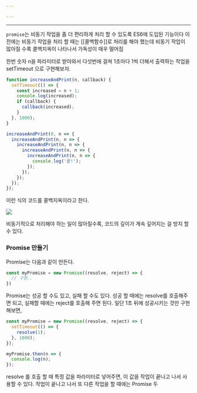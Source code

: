 ```yaml
---

---
```

---

`promise`는 비동기 작업을 좀 더 편리하게 처리 할 수 있도록 ES6에 도입된 기능이다 이전에는 비동기 작업을 처리 할 때는 [[콜백함수]]로 처리를 해야 했는데 비동기 작업이 많아질 수록 콜백지옥이 나타나서 가독성이 매우 떨어짐

한번 숫자 n을 파라미터로 받아와서 다섯번에 걸쳐 1초마다 1씩 더해서 출력하는 작업을 setTimeout 으로 구현해보자.

```js
function increaseAndPrint(n, callback) {
  setTimeout(() => {
    const increased = n + 1;
    console.log(increased);
    if (callback) {
      callback(increased);
    }
  }, 1000);
}

increaseAndPrint(0, n => {
  increaseAndPrint(n, n => {
    increaseAndPrint(n, n => {
      increaseAndPrint(n, n => {
        increaseAndPrint(n, n => {
          console.log('끝!');
        });
      });
    });
  });
});
```

이런 식의 코드를 콜백지옥이라고 한다.

![](https://i.imgur.com/oaSookY.png)

비동기적으로 처리해야 하는 일이 많아질수록, 코드의 깊이가 계속 깊어지는 걸 방지 할 수 있다.

### Promise 만들기

Promise는 다음과 같이 만든다.

```js
const myPromise = new Promise((resolve, reject) => {
  // 구현..
})
```

Promise는 성공 할 수도 있고, 실패 할 수도 있다. 성공 할 때에는 resolve를 호출해주면 되고, 실패할 때에는 reject를 호출해 주면 된다. 일단 1초 뒤에 성공시키는 것만 구현해보면,

```js
const myPromise = new Promise((resolve, reject) => {
  setTimeout(() => {
    resolve(1);
  }, 1000);
});

myPromise.then(n => {
  console.log(n);
});
```

resolve 를 호출 할 때 특정 값을 파라미터로 넣어주면, 이 값을 작업이 끝나고 나서 사용할 수 있다. 작업이 끝나고 나서 또 다른 작업을 할 때에는 Promise 두